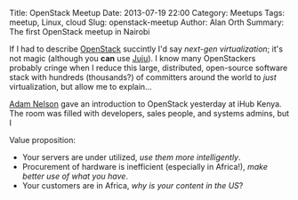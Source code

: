 Title: OpenStack Meetup
Date: 2013-07-19 22:00
Category: Meetups
Tags: meetup, Linux, cloud
Slug: openstack-meetup
Author: Alan Orth
Summary: The first OpenStack meetup in Nairobi

If I had to describe [OpenStack](http://www.openstack.org/) succintly I'd say *next-gen virtualization*; it's not magic (although you **can** use [Juju](https://wiki.openstack.org/wiki/Get_OpenStack#Juju)).  I know many OpenStackers probably cringe when I reduce this large, distributed, open-source software stack with hundreds (thousands?) of committers around the world to *just* virtualization, but allow me to explain...

[Adam Nelson](https://twitter.com/varud) gave an introduction to OpenStack yesterday at iHub Kenya.  The room was filled with developers, sales people, and systems admins, but I 

Value proposition:

* Your servers are under utilized, *use them more intelligently*.
* Procurement of hardware is inefficient (especially in Africa!), *make better use of what you have*.
* Your customers are in Africa, *why is your content in the US*?

